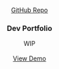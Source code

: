 <div id="top"></div>

<br />
<div align="center">
  <a href="https://github.com/GarrettLockhart/Horiseon-refractor">
    GitHub Repo
  </a>

  <h3 align="center">Dev Portfolio</h3>

  <p align="center">
    WIP
    <br />
    <br />
    <a href="#">View Demo</a>
</div>
